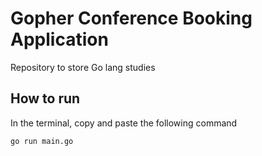 # Gopher Conference Booking Application

Repository to store Go lang studies

## How to run

In the terminal, copy and paste the following command

```bash
go run main.go
```